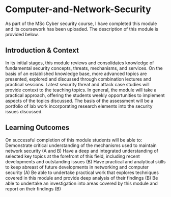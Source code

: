 # Computer-and-Network-Security

As part of the MSc Cyber security course, I have completed this module and its coursework has been uploaded. The description of this module is provided below.

## Introduction & Context

In its initial stages, this module reviews and consolidates knowledge of fundamental security concepts, threats, mechanisms, and services. On the basis of an established knowledge base, more advanced topics are presented, explored and discussed through combination lectures and practical sessions. Latest security threat and attack case studies will provide context to the teaching topics.
In general, the module will take a practical approach, offering the students weekly opportunities to implement aspects of the topics discussed. The basis of the assessment will be a portfolio of lab work incorporating research elements into the security issues discussed.

## Learning Outcomes

On successful completion of this module students will be able to:
Demonstrate critical understanding of the mechanisms used to maintain network security   (A and B)
Have a deep and integrated understanding of selected key topics at the forefront of this field, including recent developments and outstanding issues (B)
Have practical and analytical skills to keep abreast of future developments in networking and computer security (A)
Be able to undertake practical work that explores techniques covered in this module and provide deep analysis of their findings (B)
Be able to undertake an investigation into areas covered by this module and report on their findings (B)
